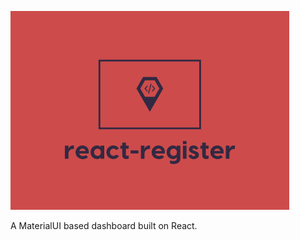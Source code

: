 ![react-register](https://raw.githubusercontent.com/Fairbanks-io/react-register/develop/imgs/react-register-sm.png)

A MaterialUI based dashboard built on React.

